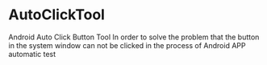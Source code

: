 # AutoClickTool
Android Auto Click Button Tool
In order to solve the problem that the button in the system window can not be clicked in the process of Android APP automatic test 
